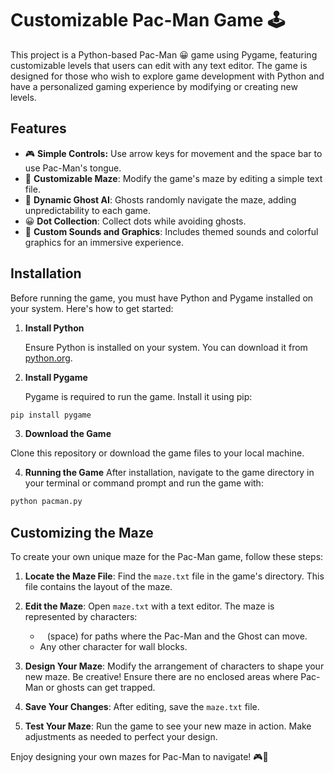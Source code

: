 
# Customizable Pac-Man Game 🕹️

This project is a Python-based Pac-Man 😀 game using Pygame, featuring customizable levels that users can edit with any text editor. The game is designed for those who wish to explore game development with Python and have a personalized gaming experience by modifying or creating new levels.

## Features

- 🎮 **Simple Controls:** Use arrow keys for movement and the space bar to use Pac-Man's tongue.
- 🌽 **Customizable Maze**: Modify the game's maze by editing a simple text file.
- 👻 **Dynamic Ghost AI**: Ghosts randomly navigate the maze, adding unpredictability to each game.
- 😀 **Dot Collection**: Collect dots while avoiding ghosts.
- 🎵 **Custom Sounds and Graphics**: Includes themed sounds and colorful graphics for an immersive experience.

## Installation

Before running the game, you must have Python and Pygame installed on your system. Here's how to get started:

1. **Install Python**

   Ensure Python is installed on your system. You can download it from [python.org](https://www.python.org/downloads/).

2. **Install Pygame**

   Pygame is required to run the game. Install it using pip:

```bash
pip install pygame
```

3. **Download the Game**

Clone this repository or download the game files to your local machine.

4. **Running the Game**
After installation, navigate to the game directory in your terminal or command prompt and run the game with:

```bash
python pacman.py
```

## Customizing the Maze

To create your own unique maze for the Pac-Man game, follow these steps:

1. **Locate the Maze File**: Find the `maze.txt` file in the game's directory. This file contains the layout of the maze.

2. **Edit the Maze**: Open `maze.txt` with a text editor. The maze is represented by characters:
   - ` ` (space) for paths where the Pac-Man and the Ghost can move.
   - Any other character for wall blocks.

3. **Design Your Maze**: Modify the arrangement of characters to shape your new maze. Be creative! Ensure there are no enclosed areas where Pac-Man or ghosts can get trapped.

4. **Save Your Changes**: After editing, save the `maze.txt` file.

5. **Test Your Maze**: Run the game to see your new maze in action. Make adjustments as needed to perfect your design.

Enjoy designing your own mazes for Pac-Man to navigate! 🎮👻
